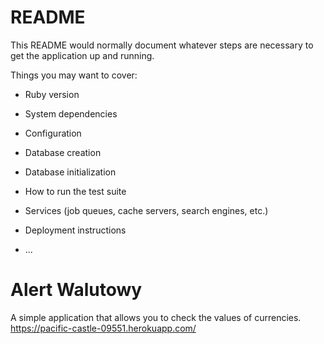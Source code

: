 # README

This README would normally document whatever steps are necessary to get the
application up and running.

Things you may want to cover:

* Ruby version

* System dependencies

* Configuration

* Database creation

* Database initialization

* How to run the test suite

* Services (job queues, cache servers, search engines, etc.)

* Deployment instructions

* ...

# Alert Walutowy

A simple application that allows you to check the values of currencies.
https://pacific-castle-09551.herokuapp.com/

### 
